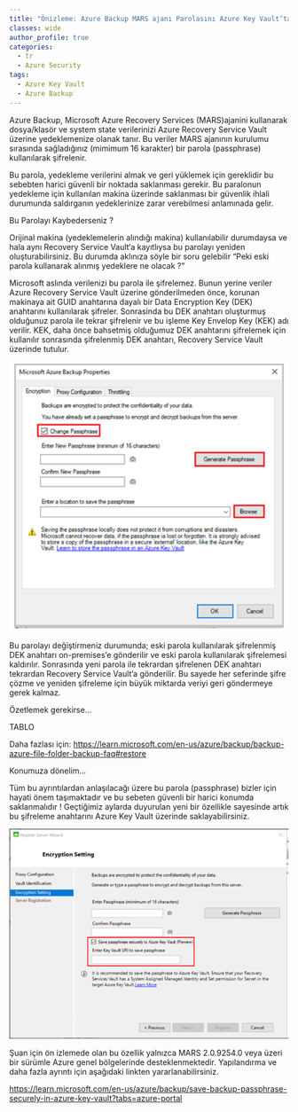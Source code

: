 ```yaml
---
title: "Önizleme: Azure Backup MARS ajanı Parolasını Azure Key Vault’ta Güvenli bir şekilde saklayın."
classes: wide
author_profile: true
categories:
  - tr
  - Azure Security
tags:
  - Azure Key Vault
  - Azure Backup
---
```


Azure Backup, Microsoft Azure Recovery Services (MARS)ajanini kullanarak dosya/klasör ve system state verilerinizi Azure Recovery Service Vault üzerine yedeklemenize olanak tanır. Bu veriler MARS ajanının kurulumu sırasında sağladığınız (mimimum 16 karakter) bir parola (passphrase) kullanılarak şifrelenir. 

Bu parola, yedekleme verilerini almak ve geri yüklemek için gereklidir bu sebebten harici güvenli bir noktada saklanması gerekir. Bu paralonun yedekleme için kullanılan makina üzerinde saklanması bir güvenlik ihlali durumunda saldırganın yedeklerinize zarar verebilmesi anlamınada gelir. 

Bu Parolayı Kaybederseniz ?

Orijinal makina (yedeklemelerin alındığı makina) kullanılabilir durumdaysa ve hala aynı Recovery Service Vault‘a  kayıtlıysa bu parolayı yeniden oluşturabilirsiniz. Bu durumda aklınıza söyle bir soru gelebilir  “Peki eski parola kullanarak alınmış  yedeklere ne olacak ?”

Microsoft aslında verilenizi bu parola ile şifrelemez. Bunun yerine veriler Azure Recovery Service Vault üzerine gönderilmeden önce, korunan makinaya ait  GUID anahtarına dayalı bir Data Encryption Key (DEK) anahtarını kullanılarak şifreler.
Sonrasinda bu DEK anahtarı oluşturmuş olduğunuz parola ile tekrar şifrelenir ve bu işleme Key Envelop Key (KEK) adı verilir. KEK, daha önce bahsetmiş olduğumuz DEK anahtarını şifrelemek için kullanılır sonrasında şifrelenmiş DEK anahtarı, Recovery Service Vault üzerinde tutulur.

![Alt text](image.png)

Bu parolayı değiştirmeniz durumunda; eski parola kullanılarak şifrelenmiş DEK anahtarı on-premises’e gönderilir ve eski parola kullanılarak şifrelemesi kaldırılır. Sonrasında yeni parola ile tekrardan şifrelenen DEK anahtarı tekrardan Recovery Service Vault’a gönderilir. Bu sayede her seferinde şifre çözme ve yeniden şifreleme için büyük miktarda veriyi geri göndermeye gerek kalmaz.

Özetlemek gerekirse…

 TABLO

 
Daha fazlası için: https://learn.microsoft.com/en-us/azure/backup/backup-azure-file-folder-backup-faq#restore

Konumuza dönelim…

Tüm bu ayrıntılardan anlaşılacağı üzere bu parola (passphrase) bizler için hayati önem taşımaktadır ve bu sebeten güvenli bir harici konumda saklanmalıdır ! Geçtiğimiz aylarda duyurulan yeni bir özellikle sayesinde artık bu şifreleme anahtarını Azure Key Vault üzerinde saklayabilirsiniz.

![Alt text](image-1.png)

Şuan için ön izlemede olan bu özellik yalnızca MARS 2.0.9254.0 veya üzeri bir sürümle Azure genel bölgelerinde desteklenmektedir. Yapılandırma ve daha fazla ayrıntı için aşağıdaki linkten yararlanabilirsiniz.

https://learn.microsoft.com/en-us/azure/backup/save-backup-passphrase-securely-in-azure-key-vault?tabs=azure-portal
